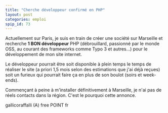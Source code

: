 ```yaml
---
title: "Cherche développeur confirmé en PHP"
layout: post
categories: emploi
spip_id: 73
---
```

Actuellement sur Paris, je suis en train de créer une société sur Marseille et recherche **1 BON développeur** PHP (débrouillard, passionné par le monde OSS, au courant des frameworks comme Typo 3 et autres...) pour le développement de mon site internet.

Le développeur pourrait être soit disponible à plein temps le temps de réaliser le site (a priori 1,5 mois selon des estimations que j'ai déjà reçues) soit un furieux qui pourrait faire ça en plus de son boulot (soirs et week-ends).

Commençant à peine à m'installer définitivement à Marseille, je n'ai pas de réels contacts dans la région.
C'est le pourquoi cette annonce.

gallicoraffalli (A) free POINT fr
